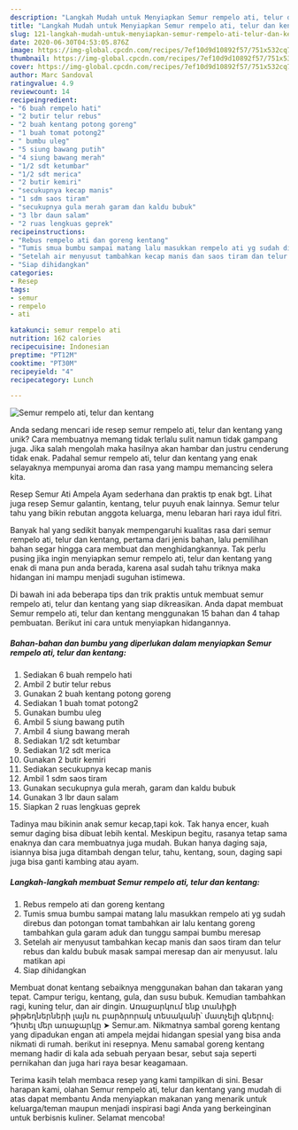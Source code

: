 ```yaml
---
description: "Langkah Mudah untuk Menyiapkan Semur rempelo ati, telur dan kentang Anti Gagal"
title: "Langkah Mudah untuk Menyiapkan Semur rempelo ati, telur dan kentang Anti Gagal"
slug: 121-langkah-mudah-untuk-menyiapkan-semur-rempelo-ati-telur-dan-kentang-anti-gagal
date: 2020-06-30T04:53:05.876Z
image: https://img-global.cpcdn.com/recipes/7ef10d9d10892f57/751x532cq70/semur-rempelo-ati-telur-dan-kentang-foto-resep-utama.jpg
thumbnail: https://img-global.cpcdn.com/recipes/7ef10d9d10892f57/751x532cq70/semur-rempelo-ati-telur-dan-kentang-foto-resep-utama.jpg
cover: https://img-global.cpcdn.com/recipes/7ef10d9d10892f57/751x532cq70/semur-rempelo-ati-telur-dan-kentang-foto-resep-utama.jpg
author: Marc Sandoval
ratingvalue: 4.9
reviewcount: 14
recipeingredient:
- "6 buah rempelo hati"
- "2 butir telur rebus"
- "2 buah kentang potong goreng"
- "1 buah tomat potong2"
- " bumbu uleg"
- "5 siung bawang putih"
- "4 siung bawang merah"
- "1/2 sdt ketumbar"
- "1/2 sdt merica"
- "2 butir kemiri"
- "secukupnya kecap manis"
- "1 sdm saos tiram"
- "secukupnya gula merah garam dan kaldu bubuk"
- "3 lbr daun salam"
- "2 ruas lengkuas geprek"
recipeinstructions:
- "Rebus rempelo ati dan goreng kentang"
- "Tumis smua bumbu sampai matang lalu masukkan rempelo ati yg sudah direbus dan potongan tomat tambahkan air lalu kentang goreng tambahkan gula garam aduk dan tunggu sampai bumbu meresap"
- "Setelah air menyusut tambahkan kecap manis dan saos tiram dan telur rebus dan kaldu bubuk masak sampai meresap dan air menyusut. lalu matikan api"
- "Siap dihidangkan"
categories:
- Resep
tags:
- semur
- rempelo
- ati

katakunci: semur rempelo ati 
nutrition: 162 calories
recipecuisine: Indonesian
preptime: "PT12M"
cooktime: "PT30M"
recipeyield: "4"
recipecategory: Lunch

---
```



![Semur rempelo ati, telur dan kentang](https://img-global.cpcdn.com/recipes/7ef10d9d10892f57/751x532cq70/semur-rempelo-ati-telur-dan-kentang-foto-resep-utama.jpg)

Anda sedang mencari ide resep semur rempelo ati, telur dan kentang yang unik? Cara membuatnya memang tidak terlalu sulit namun tidak gampang juga. Jika salah mengolah maka hasilnya akan hambar dan justru cenderung tidak enak. Padahal semur rempelo ati, telur dan kentang yang enak selayaknya mempunyai aroma dan rasa yang mampu memancing selera kita.

Resep Semur Ati Ampela Ayam sederhana dan praktis tp enak bgt. Lihat juga resep Semur galantin, kentang, telur puyuh enak lainnya. Semur telur tahu yang bikin rebutan anggota keluarga, menu lebaran hari raya idul fitri.

Banyak hal yang sedikit banyak mempengaruhi kualitas rasa dari semur rempelo ati, telur dan kentang, pertama dari jenis bahan, lalu pemilihan bahan segar hingga cara membuat dan menghidangkannya. Tak perlu pusing jika ingin menyiapkan semur rempelo ati, telur dan kentang yang enak di mana pun anda berada, karena asal sudah tahu triknya maka hidangan ini mampu menjadi suguhan istimewa.


Di bawah ini ada beberapa tips dan trik praktis untuk membuat semur rempelo ati, telur dan kentang yang siap dikreasikan. Anda dapat membuat Semur rempelo ati, telur dan kentang menggunakan 15 bahan dan 4 tahap pembuatan. Berikut ini cara untuk menyiapkan hidangannya.

<!--inarticleads1-->

##### Bahan-bahan dan bumbu yang diperlukan dalam menyiapkan Semur rempelo ati, telur dan kentang:

1. Sediakan 6 buah rempelo hati
1. Ambil 2 butir telur rebus
1. Gunakan 2 buah kentang potong goreng
1. Sediakan 1 buah tomat potong2
1. Gunakan  bumbu uleg
1. Ambil 5 siung bawang putih
1. Ambil 4 siung bawang merah
1. Sediakan 1/2 sdt ketumbar
1. Sediakan 1/2 sdt merica
1. Gunakan 2 butir kemiri
1. Sediakan secukupnya kecap manis
1. Ambil 1 sdm saos tiram
1. Gunakan secukupnya gula merah, garam dan kaldu bubuk
1. Gunakan 3 lbr daun salam
1. Siapkan 2 ruas lengkuas geprek


Tadinya mau bikinin anak semur kecap,tapi kok. Tak hanya encer, kuah semur daging bisa dibuat lebih kental. Meskipun begitu, rasanya tetap sama enaknya dan cara membuatnya juga mudah. Bukan hanya daging saja, isiannya bisa juga ditambah dengan telur, tahu, kentang, soun, daging sapi juga bisa ganti kambing atau ayam. 

<!--inarticleads2-->

##### Langkah-langkah membuat Semur rempelo ati, telur dan kentang:

1. Rebus rempelo ati dan goreng kentang
1. Tumis smua bumbu sampai matang lalu masukkan rempelo ati yg sudah direbus dan potongan tomat tambahkan air lalu kentang goreng tambahkan gula garam aduk dan tunggu sampai bumbu meresap
1. Setelah air menyusut tambahkan kecap manis dan saos tiram dan telur rebus dan kaldu bubuk masak sampai meresap dan air menyusut. lalu matikan api
1. Siap dihidangkan


Membuat donat kentang sebaiknya menggunakan bahan dan takaran yang tepat. Campur terigu, kentang, gula, dan susu bubuk. Kemudian tambahkan ragi, kuning telur, dan air dingin. Առաջարկում ենք տանիքի թիթեղներների լայն ու բարձրորակ տեսականի՝ մատչելի գներով։ Դիտել մեր առաջարկը ➤ Semur.am. Nikmatnya sambal goreng kentang yang dipadukan engan ati ampela mejdai hidangan spesial yang bisa anda nikmati di rumah. berikut ini resepnya. Menu samabal goreng kentang memang hadir di kala ada sebuah peryaan besar, sebut saja seperti pernikahan dan juga hari raya besar keagamaan. 

Terima kasih telah membaca resep yang kami tampilkan di sini. Besar harapan kami, olahan Semur rempelo ati, telur dan kentang yang mudah di atas dapat membantu Anda menyiapkan makanan yang menarik untuk keluarga/teman maupun menjadi inspirasi bagi Anda yang berkeinginan untuk berbisnis kuliner. Selamat mencoba!
